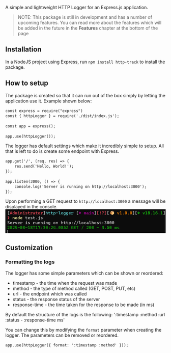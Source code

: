 A simple and lightweight HTTP Logger for an Express.js application.

> NOTE: This package is still in development and has a number of upcoming features. You can read more about the features which will be added in the future in the **Features** chapter at the bottom of the page

## Installation

In a NodeJS project using Express, run `npm install http-track` to install the package.

## How to setup

The package is created so that it can run out of the box simply by letting the application use it. Example shown below:

```
const express = require("express")
const { httpLogger } = require('./dist/index.js');

const app = express();

app.use(httpLogger());
```

The logger has default settings which make it incredibly simple to setup. All that is left to do is create some endpoint with Express.

```
app.get('/', (req, res) => {
    res.send('Hello, World!');
});

app.listen(3000, () => {
    console.log('Server is running on http://localhost:3000');
});
```

Upon performing a GET request to `http://localhost:3000` a message will be displayed in the console.
![Example GET request](./assets/example_request.png)
## Customization

### Formatting the logs
The logger has some simple parameters which can be shown or reordered:

* timestamp - the time when the request was made
* method - the type of method called (GET, POST, PUT, etc)
* url - the endpoint which was called
* status - the response status of the server
* response-time - the time taken for the response to be made (in ms)

By default the structure of the logs is the following:
 ':timestamp :method :url :status - :response-time ms'

You can change this by modifying the `format` parameter when creating the logger. The parameters can be removed or reordered.

```
app.use(httpLogger({ format: ':timestamp :method' }));
```